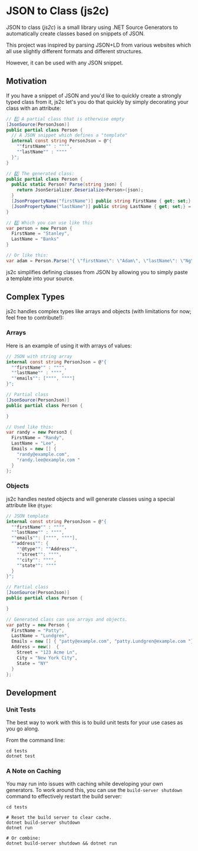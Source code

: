 # JSON to Class (js2c)

JSON to class (*js2c*) is a small library using .NET Source Generators to automatically create classes based on snippets of JSON.

This project was inspired by parsing JSON+LD from various websites which all use slightly different formats and different structures.

However, it can be used with any JSON snippet.

## Motivation

If you have a snippet of JSON and you'd like to quickly create a strongly typed class from it, js2c let's you do that quickly by simply decorating your class with an attribute:

```cs
// 1️⃣ A partial class that is otherwise empty
[JsonSource(PersonJson)]
public partial class Person {
  // A JSON snippet which defines a "template"
  internal const string PersonJson = @"{
    ""firstName"" : """",
    ""lastName"" : """"
  }";
}

// 2️⃣ The generated class:
public partial class Person {
  public static Person? Parse(string json) {
    return JsonSerializer.Deserialize<Person>(json);
  }
  [JsonPropertyName("firstName")] public string FirstName { get; set;} = "";
  [JsonPropertyName("lastName")] public string LastName { get; set;} = "";
}

// 3️⃣ Which you can use like this
var person = new Person {
  FirstName = "Stanley",
  LastName = "Banks"
}

// Or like this:
var adam = Person.Parse("{ \"firstName\": \"Adam\", \"lastName\": \"Ng\" }");
```

js2c simplifies defining classes from JSON by allowing you to simply paste a template into your source.

## Complex Types

js2c handles complex types like arrays and objects (with limitations for now; feel free to contribute!):

### Arrays

Here is an example of using it with arrays of values:

```cs
// JSON with string array
internal const string PersonJson = @"{
  ""firstName"" : """",
  ""lastName"" : """",
  ""emails"": ["""", """"]
}";

// Partial class
[JsonSource(PersonJson)]
public partial class Person {

}

// Used like this:
var randy = new Person3 {
  FirstName = "Randy",
  LastName = "Lee",
  Emails = new [] {
    "randy@example.com",
    "randy.lee@example.com "
  }
};
```

### Objects

js2c handles nested objects and will generate classes using a special attribute like `@type`:

```cs
// JSON template
internal const string PersonJson = @"{
  ""firstName"" : """",
  ""lastName"" : """",
  ""emails"": ["""", """"],
  ""address"": {
    ""@type"": ""Address"",
    ""street"": """",
    ""city"": """",
    ""state"": """"
  }
}";

// Partial class
[JsonSource(PersonJson)]
public partial class Person {

}

// Generated class can use arrays and objects.
var patty = new Person {
  FirstName = "Patty",
  LastName = "Lundgren",
  Emails = new [] { "patty@example.com", "patty.Lundgren@example.com "},
  Address = new()  {
    Street = "123 Acme Ln",
    City = "New York City",
    State = "NY"
  }
};
```

## Development

### Unit Tests

The best way to work with this is to build unit tests for your use cases as you go along.

From the command line:

```shell
cd tests
dotnet test
```

### A Note on Caching

You may run into issues with caching while developing your own generators.  To work around this, you can use the `build-server shutdown` command to effectively restart the build server:

```shell
cd tests

# Reset the build server to clear cache.
dotnet build-server shutdown
dotnet run

# Or combine:
dotnet build-server shutdown && dotnet run
```
